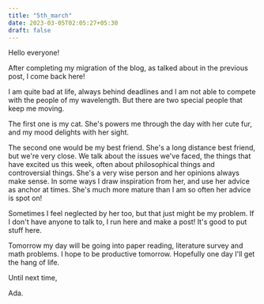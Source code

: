 ```yaml
---
title: "5th_march"
date: 2023-03-05T02:05:27+05:30
draft: false
---
```


Hello everyone!

After completing my migration of the blog, as talked about in the previous post, I come back here!

I am quite bad at life, always behind deadlines and I am not able to compete with the people of my wavelength. But there are two special people that keep me moving.

The first one is my cat. She's powers me through the day with her cute fur, and my mood delights with her sight.

The second one would be my best friend. She's a long distance best friend, but we're very close. We talk about the issues we've faced, the things that have excited us this week, often about philosophical things and controversial things.
She's a very wise person and her opinions always make sense. In some ways I draw inspiration from her, and use her advice as anchor at times. She's much more mature than I am so often her advice is spot on!

Sometimes I feel neglected by her too, but that just might be my problem. If I don't have anyone to talk to, I run here and make a post! It's good to put stuff here.

Tomorrow my day will be going into paper reading, literature survey and math problems. I hope to be productive tomorrow. Hopefully one day I'll get the hang of life.

Until next time,

Ada.